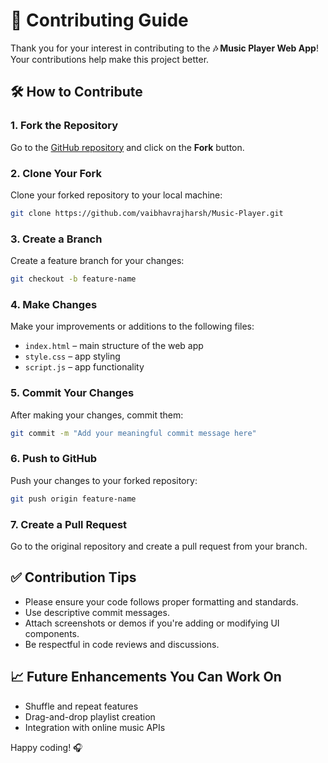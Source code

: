 
# 🤝 Contributing Guide

Thank you for your interest in contributing to the **🎶 Music Player Web App**! Your contributions help make this project better.

## 🛠️ How to Contribute

### 1. Fork the Repository
Go to the [GitHub repository](https://github.com/vaibhavrajharsh/Music-Player.git) and click on the **Fork** button.

### 2. Clone Your Fork
Clone your forked repository to your local machine:

```bash
git clone https://github.com/vaibhavrajharsh/Music-Player.git
```

### 3. Create a Branch
Create a feature branch for your changes:

```bash
git checkout -b feature-name
```

### 4. Make Changes
Make your improvements or additions to the following files:
- `index.html` – main structure of the web app
- `style.css` – app styling
- `script.js` – app functionality

### 5. Commit Your Changes
After making your changes, commit them:

```bash
git commit -m "Add your meaningful commit message here"
```

### 6. Push to GitHub
Push your changes to your forked repository:

```bash
git push origin feature-name
```

### 7. Create a Pull Request
Go to the original repository and create a pull request from your branch.

## ✅ Contribution Tips
- Please ensure your code follows proper formatting and standards.
- Use descriptive commit messages.
- Attach screenshots or demos if you're adding or modifying UI components.
- Be respectful in code reviews and discussions.

## 📈 Future Enhancements You Can Work On
- Shuffle and repeat features
- Drag-and-drop playlist creation
- Integration with online music APIs

Happy coding! 🎧
